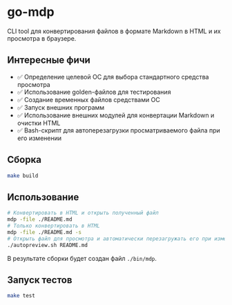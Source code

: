 # go-mdp

CLI tool для конвертирования файлов в формате Markdown в HTML и их просмотра в браузере.

## Интересные фичи

- ✅ Определение целевой ОС для выбора стандартного средства просмотра
- ✅ Использование golden-файлов для тестирования
- ✅ Создание временных файлов средствами ОС
- ✅ Запуск внешних программ
- ✅ Использование внешних модулей для конвертации Markdown и очистки HTML
- ✅ Bash-скрипт для автоперезагрузки просматриваемого файла при его изменении

## Сборка

```bash
make build
```

## Использование

```bash
# Конвертировать в HTML и открыть полученный файл
mdp -file ./README.md
# Только конвертировать в HTML
mdp -file ./README.md -s
# Открыть файл для просмотра и автоматически перезагружать его при изменении
./autopreview.sh README.md
```

В результате сборки будет создан файл `./bin/mdp`.

## Запуск тестов

```bash
make test
```
